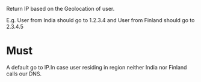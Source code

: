 Return IP based on the Geolocation of user.

E.g. User from India should go to 1.2.3.4
and User from Finland should go to 2.3.4.5

# Must
A default go to IP.In case user residing in region neither India nor Finland calls our DNS.